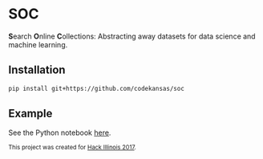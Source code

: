 # SOC

**S**earch **O**nline **C**ollections: Abstracting away datasets for data science and machine learning.

## Installation

```bash
pip install git+https://github.com/codekansas/soc
```

## Example

See the Python notebook [here](/examples/ask_reddit.ipynb).

<sub>This project was created for [Hack Illinois 2017](https://hackillinois.org/).</sub>

